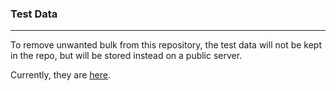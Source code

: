 ### Test Data

------
To remove unwanted bulk from this repository,
the test data will not be kept in the repo, but will be stored instead on a public server.

Currently, they are [here](http://blpd0.ssl.berkeley.edu/Voyager_data/).